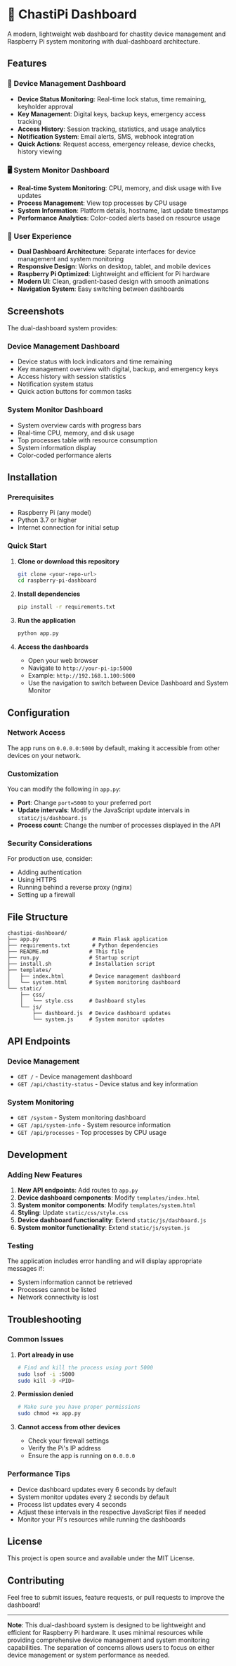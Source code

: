# 🔐 ChastiPi Dashboard

A modern, lightweight web dashboard for chastity device management and Raspberry Pi system monitoring with dual-dashboard architecture.

## Features

### 🔐 Device Management Dashboard
- **Device Status Monitoring**: Real-time lock status, time remaining, keyholder approval
- **Key Management**: Digital keys, backup keys, emergency access tracking
- **Access History**: Session tracking, statistics, and usage analytics
- **Notification System**: Email alerts, SMS, webhook integration
- **Quick Actions**: Request access, emergency release, device checks, history viewing

### 🖥️ System Monitor Dashboard
- **Real-time System Monitoring**: CPU, memory, and disk usage with live updates
- **Process Management**: View top processes by CPU usage
- **System Information**: Platform details, hostname, last update timestamps
- **Performance Analytics**: Color-coded alerts based on resource usage

### 🎨 User Experience
- **Dual Dashboard Architecture**: Separate interfaces for device management and system monitoring
- **Responsive Design**: Works on desktop, tablet, and mobile devices
- **Raspberry Pi Optimized**: Lightweight and efficient for Pi hardware
- **Modern UI**: Clean, gradient-based design with smooth animations
- **Navigation System**: Easy switching between dashboards

## Screenshots

The dual-dashboard system provides:

### Device Management Dashboard
- Device status with lock indicators and time remaining
- Key management overview with digital, backup, and emergency keys
- Access history with session statistics
- Notification system status
- Quick action buttons for common tasks

### System Monitor Dashboard
- System overview cards with progress bars
- Real-time CPU, memory, and disk usage
- Top processes table with resource consumption
- System information display
- Color-coded performance alerts

## Installation

### Prerequisites

- Raspberry Pi (any model)
- Python 3.7 or higher
- Internet connection for initial setup

### Quick Start

1. **Clone or download this repository**
   ```bash
   git clone <your-repo-url>
   cd raspberry-pi-dashboard
   ```

2. **Install dependencies**
   ```bash
   pip install -r requirements.txt
   ```

3. **Run the application**
   ```bash
   python app.py
   ```

4. **Access the dashboards**
   - Open your web browser
   - Navigate to `http://your-pi-ip:5000`
   - Example: `http://192.168.1.100:5000`
   - Use the navigation to switch between Device Dashboard and System Monitor

## Configuration

### Network Access

The app runs on `0.0.0.0:5000` by default, making it accessible from other devices on your network.

### Customization

You can modify the following in `app.py`:
- **Port**: Change `port=5000` to your preferred port
- **Update intervals**: Modify the JavaScript update intervals in `static/js/dashboard.js`
- **Process count**: Change the number of processes displayed in the API

### Security Considerations

For production use, consider:
- Adding authentication
- Using HTTPS
- Running behind a reverse proxy (nginx)
- Setting up a firewall

## File Structure

```
chastipi-dashboard/
├── app.py                 # Main Flask application
├── requirements.txt       # Python dependencies
├── README.md             # This file
├── run.py                # Startup script
├── install.sh            # Installation script
├── templates/
│   ├── index.html        # Device management dashboard
│   └── system.html       # System monitoring dashboard
└── static/
    ├── css/
    │   └── style.css     # Dashboard styles
    └── js/
        ├── dashboard.js  # Device dashboard updates
        └── system.js     # System monitor updates
```

## API Endpoints

### Device Management
- `GET /` - Device management dashboard
- `GET /api/chastity-status` - Device status and key information

### System Monitoring
- `GET /system` - System monitoring dashboard
- `GET /api/system-info` - System resource information
- `GET /api/processes` - Top processes by CPU usage

## Development

### Adding New Features

1. **New API endpoints**: Add routes to `app.py`
2. **Device dashboard components**: Modify `templates/index.html`
3. **System monitor components**: Modify `templates/system.html`
4. **Styling**: Update `static/css/style.css`
5. **Device dashboard functionality**: Extend `static/js/dashboard.js`
6. **System monitor functionality**: Extend `static/js/system.js`

### Testing

The application includes error handling and will display appropriate messages if:
- System information cannot be retrieved
- Processes cannot be listed
- Network connectivity is lost

## Troubleshooting

### Common Issues

1. **Port already in use**
   ```bash
   # Find and kill the process using port 5000
   sudo lsof -i :5000
   sudo kill -9 <PID>
   ```

2. **Permission denied**
   ```bash
   # Make sure you have proper permissions
   sudo chmod +x app.py
   ```

3. **Cannot access from other devices**
   - Check your firewall settings
   - Verify the Pi's IP address
   - Ensure the app is running on `0.0.0.0`

### Performance Tips

- Device dashboard updates every 6 seconds by default
- System monitor updates every 2 seconds by default
- Process list updates every 4 seconds
- Adjust these intervals in the respective JavaScript files if needed
- Monitor your Pi's resources while running the dashboards

## License

This project is open source and available under the MIT License.

## Contributing

Feel free to submit issues, feature requests, or pull requests to improve the dashboard!

---

**Note**: This dual-dashboard system is designed to be lightweight and efficient for Raspberry Pi hardware. It uses minimal resources while providing comprehensive device management and system monitoring capabilities. The separation of concerns allows users to focus on either device management or system performance as needed.